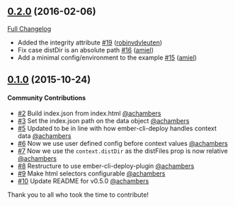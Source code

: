 ## [0.2.0](https://github.com/ember-cli-deploy/ember-cli-deploy-json-config/tree/0.2.0) (2016-02-06)
[Full Changelog](https://github.com/ember-cli-deploy/ember-cli-deploy-json-config/compare/v0.1.0...0.2.0)

- Added the integrity attribute [\#19](https://github.com/ember-cli-deploy/ember-cli-deploy-json-config/pull/19) ([robinvdvleuten](https://github.com/robinvdvleuten))
- Fix case distDir is an absolute path [\#16](https://github.com/ember-cli-deploy/ember-cli-deploy-json-config/pull/16) ([amiel](https://github.com/amiel))
- Add a minimal config/environment to the example [\#15](https://github.com/ember-cli-deploy/ember-cli-deploy-json-config/pull/15) ([amiel](https://github.com/amiel))

## [0.1.0](https://github.com/ember-cli-deploy/ember-cli-deploy-json-config/tree/0.1.0) (2015-10-24)

#### Community Contributions

- [#2](https://github.com/ember-cli-deploy/ember-cli-deploy-json-config/pull/2) Build index.json from index.html [@achambers](https://github.com/achambers)
- [#3](https://github.com/ember-cli-deploy/ember-cli-deploy-json-config/pull/3) Set the index.json path on the data object [@achambers](https://github.com/achambers)
- [#5](https://github.com/ember-cli-deploy/ember-cli-deploy-json-config/pull/5) Updated to be in line with how ember-cli-deploy handles context data [@achambers](https://github.com/achambers)
- [#6](https://github.com/ember-cli-deploy/ember-cli-deploy-json-config/pull/6) Now we use user defined config before context values [@achambers](https://github.com/achambers)
- [#7](https://github.com/ember-cli-deploy/ember-cli-deploy-json-config/pull/7) Now we use the `context.distDir` as the distFiles prop is now relative [@achambers](https://github.com/achambers)
- [#8](https://github.com/ember-cli-deploy/ember-cli-deploy-json-config/pull/8) Restructure to use ember-cli-deploy-plugin [@achambers](https://github.com/achambers)
- [#9](https://github.com/ember-cli-deploy/ember-cli-deploy-json-config/pull/9) Make html selectors configurable [@achambers](https://github.com/achambers)
- [#10](https://github.com/ember-cli-deploy/ember-cli-deploy-json-config/pull/10) Update README for v0.5.0 [@achambers](https://github.com/achambers)

Thank you to all who took the time to contribute!
